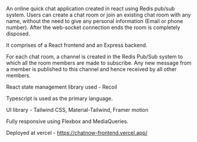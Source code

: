An online quick chat application created in react using Redis pub/sub system. Users can create a chat room or join an existing chat room with any name, without the need to give any personal information (Email or phone number). After the web-socket connection ends the room is completely disposed.

It comprises of a React frontend and an Express backend.

For each chat room, a channel is created in the Redis Pub/Sub system to which all the room members are made to subscribe. Any new message from a member is published to this channel and hence received by all other members.

React state management library used - Recoil

Typescript is used as the primary language.

UI library - Tailwind CSS, Material-Tailwind, Framer motion

Fully responsive using Flexbox and MediaQueries.

Deployed at vercel - https://chatnow-frontend.vercel.app/